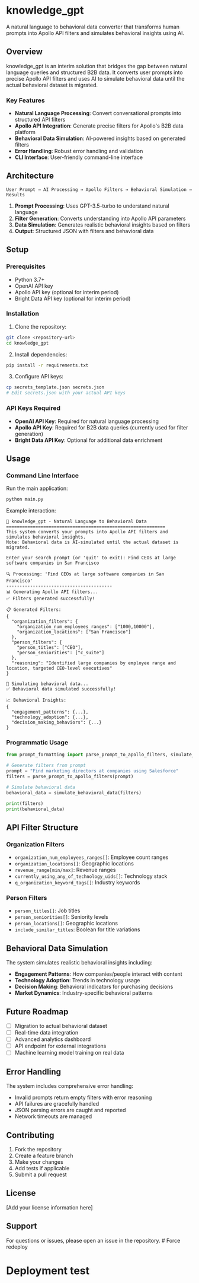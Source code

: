 # knowledge_gpt

A natural language to behavioral data converter that transforms human prompts into Apollo API filters and simulates behavioral insights using AI.

## Overview

knowledge_gpt is an interim solution that bridges the gap between natural language queries and structured B2B data. It converts user prompts into precise Apollo API filters and uses AI to simulate behavioral data until the actual behavioral dataset is migrated.

### Key Features

- **Natural Language Processing**: Convert conversational prompts into structured API filters
- **Apollo API Integration**: Generate precise filters for Apollo's B2B data platform
- **Behavioral Data Simulation**: AI-powered insights based on generated filters
- **Error Handling**: Robust error handling and validation
- **CLI Interface**: User-friendly command-line interface

## Architecture

```
User Prompt → AI Processing → Apollo Filters → Behavioral Simulation → Results
```

1. **Prompt Processing**: Uses GPT-3.5-turbo to understand natural language
2. **Filter Generation**: Converts understanding into Apollo API parameters
3. **Data Simulation**: Generates realistic behavioral insights based on filters
4. **Output**: Structured JSON with filters and behavioral data

## Setup

### Prerequisites

- Python 3.7+
- OpenAI API key
- Apollo API key (optional for interim period)
- Bright Data API key (optional for interim period)

### Installation

1. Clone the repository:
```bash
git clone <repository-url>
cd knowledge_gpt
```

2. Install dependencies:
```bash
pip install -r requirements.txt
```

3. Configure API keys:
```bash
cp secrets_template.json secrets.json
# Edit secrets.json with your actual API keys
```

### API Keys Required

- **OpenAI API Key**: Required for natural language processing
- **Apollo API Key**: Required for B2B data queries (currently used for filter generation)
- **Bright Data API Key**: Optional for additional data enrichment

## Usage

### Command Line Interface

Run the main application:
```bash
python main.py
```

Example interaction:
```
🤖 knowledge_gpt - Natural Language to Behavioral Data
============================================================
This system converts your prompts into Apollo API filters and simulates behavioral insights.
Note: Behavioral data is AI-simulated until the actual dataset is migrated.

Enter your search prompt (or 'quit' to exit): Find CEOs at large software companies in San Francisco

🔍 Processing: 'Find CEOs at large software companies in San Francisco'
----------------------------------------
📊 Generating Apollo API filters...
✅ Filters generated successfully!

📋 Generated Filters:
{
  "organization_filters": {
    "organization_num_employees_ranges": ["1000,10000"],
    "organization_locations": ["San Francisco"]
  },
  "person_filters": {
    "person_titles": ["CEO"],
    "person_seniorities": ["c_suite"]
  },
  "reasoning": "Identified large companies by employee range and location, targeted CEO-level executives"
}

🧠 Simulating behavioral data...
✅ Behavioral data simulated successfully!

📈 Behavioral Insights:
{
  "engagement_patterns": {...},
  "technology_adoption": {...},
  "decision_making_behaviors": {...}
}
```

### Programmatic Usage

```python
from prompt_formatting import parse_prompt_to_apollo_filters, simulate_behavioral_data

# Generate filters from prompt
prompt = "Find marketing directors at companies using Salesforce"
filters = parse_prompt_to_apollo_filters(prompt)

# Simulate behavioral data
behavioral_data = simulate_behavioral_data(filters)

print(filters)
print(behavioral_data)
```

## API Filter Structure

### Organization Filters
- `organization_num_employees_ranges[]`: Employee count ranges
- `organization_locations[]`: Geographic locations
- `revenue_range[min/max]`: Revenue ranges
- `currently_using_any_of_technology_uids[]`: Technology stack
- `q_organization_keyword_tags[]`: Industry keywords

### Person Filters
- `person_titles[]`: Job titles
- `person_seniorities[]`: Seniority levels
- `person_locations[]`: Geographic locations
- `include_similar_titles`: Boolean for title variations

## Behavioral Data Simulation

The system simulates realistic behavioral insights including:
- **Engagement Patterns**: How companies/people interact with content
- **Technology Adoption**: Trends in technology usage
- **Decision Making**: Behavioral indicators for purchasing decisions
- **Market Dynamics**: Industry-specific behavioral patterns

## Future Roadmap

- [ ] Migration to actual behavioral dataset
- [ ] Real-time data integration
- [ ] Advanced analytics dashboard
- [ ] API endpoint for external integrations
- [ ] Machine learning model training on real data

## Error Handling

The system includes comprehensive error handling:
- Invalid prompts return empty filters with error reasoning
- API failures are gracefully handled
- JSON parsing errors are caught and reported
- Network timeouts are managed

## Contributing

1. Fork the repository
2. Create a feature branch
3. Make your changes
4. Add tests if applicable
5. Submit a pull request

## License

[Add your license information here]

## Support

For questions or issues, please open an issue in the repository. # Force redeploy
# Deployment test
